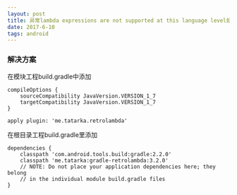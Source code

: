 ```yaml
---
layout: post
title: 异常lambda expressions are not supported at this language level处理
date: 2017-6-10
tags: android  
---
```


### 解决方案
在模块工程build.gradle中添加
```
compileOptions {  
    sourceCompatibility JavaVersion.VERSION_1_7  
    targetCompatibility JavaVersion.VERSION_1_7  
}
```

```
apply plugin: 'me.tatarka.retrolambda'

```

在根目录工程build.gradle里添加
```
dependencies {
    classpath 'com.android.tools.build:gradle:2.2.0'
    classpath 'me.tatarka:gradle-retrolambda:3.2.0'
    // NOTE: Do not place your application dependencies here; they belong
    // in the individual module build.gradle files
}

```
